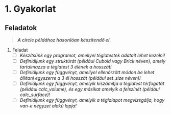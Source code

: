 # 1. Gyakorlat
## Feladatok
> ***A circle példához hasonlóan készítendő el.***
1. Feladat
     - [ ] *Készítsünk egy programot, amellyel téglatestek adatait lehet kezelni!*
     - [ ] *Definiáljunk egy struktúrát (például Cuboid vagy Brick néven), amely tartalmazza a téglatest 3 élének a hosszát!*
     - [ ] *Definiáljunk egy függvényt, amellyel ellenőrzött módon be lehet állítani egyszerre a 3 él hosszát (például set_size néven)!*
     - [ ] *Definiáljunk egy függvényt, amelyik kiszámítja a téglatest térfogatát (például calc_volume), és egy másikat amelyik a felszínét (például calc_surface)!*
     - [ ] *Definiáljunk egy függvényt, amelyik a téglalapot megvizsgálja, hogy van-e négyzet alakú lapja!*